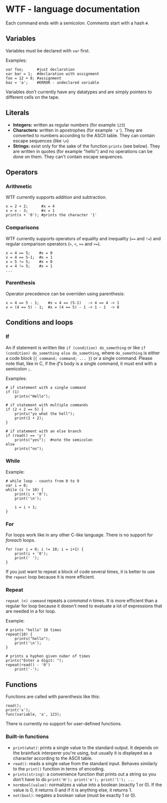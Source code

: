# WTF - language documentation
Each command ends with a semicolon. Comments start with a hash `#`.

## Variables
Variables must be declared with `var` first.

Examples:
```wtf
var foo;      #just declaration
var bar = 1;  #declaration with assignment
foo = 12 + 8; #assignment
baz = 'a';    #ERROR - undeclared variable
```

Variables don't currently have any datatypes and are simply pointers to different cells on the tape.

## Literals
- __Integers:__ written as regular numbers (for example `123`)
- __Characters:__ written in apostrophes (for example `'a'`). They are converted to numbers according to the ASCII table. They can contain escape sequences (like `\n`)
- __Strings:__ exist only for the sake of the function `prints` (see below). They are written in quotes (for example "hello") and no operations can be done on them. They can't contain escape sequences.

## Operators
### Arithmetic
WTF currently supports addition and subtraction.
```wtf
x = 2 + 2;      #x = 4
x = x - 3;      #x = 1
print(x + '0'); #prints the character '1'
```

### Comparisons
WTF currently supports operators of equality and inequality (`==` and `!=`) and regular comparison operators (`>`, `<`, `>=` and `>=`).

```wtf
x = 4 == 5;    #x = 0
x = 4 == 5-1;  #x = 1
x = 5 != 5;    #x = 0
x = 4 != 5;    #x = 1
...
```

### Parenthesis
Operator precedence can be overriden using parenthesis:
```wtf
x = 4 == 5 - 1;    #x = 4 == (5-1)   -> 4 == 4 -> 1
x = (4 == 5) - 1;  #x = (4 == 5) - 1 -> 1 - 1  -> 0
```

## Conditions and loops
### If
An if statement is written like `if (condition) do_something` or like `if (condition) do_something else do_something`, where `do_something` is either a code block (`{ command; command; ... }`) or a single command.
Please note that, like in C, if the _if_'s body is a single command, it must end with a semicolon `;`.

Examples:
```wtf
# if statement with a single command
if (1)
	prints("Hello"); 

# if statement with multiple commands
if (2 + 2 == 5) {
	prints("yo what the hell");
	print(2 + 2);
}

# if statement with an else branch
if (read() == 'y')
	prints("yes");  #note the semicolon
else
	prints("no");
```

### While
Example:
```wtf
# while loop - counts from 0 to 9
var i = 0;
while (i != 10) {
	print(i + '0');
	print('\n');

	i = i + 1;
}
```

### For
For loops work like in any other C-like language. There is no support for _foreach_ loops.

```wtf
for (var i = 0; i != 10; i = i+1) {
	print(i + '0');
	print(' ');
}
```

If you just want to repeat a block of code several times, it is better to use the `repeat` loop because it is more efficient.

### Repeat
`repeat (n) command` repeats a _command_ _n_ times. It is more efficient than a regular for loop because it doesn't need to evaluate a lot of expressions that are needed in a for loop.

Example:
```wtf
# prints "hello" 10 times
repeat(10) {
	prints("hello");
	print('\n');
}

# prints a hyphen given nuber of times
prints("Enter a digit: ");
repeat(read() - '0')
	print('-');
```

## Functions
Functions are called with parenthesis like this:
```wtf
read();
print('x');
func(variable, 'a', 123);
```

There is currently no support for user-defined functions.

### Built-in functions
- `print(what)`: prints a single value to the standard output. It depends on the brainfuck interperer you're using, but usually it is displayed as a character according to the ASCII table.
- `read()`: reads a single value from the standard input. Behaves similarly to the `print()` function in terms of encoding.
- `prints(string)`: a convenience function that prints out a string so you don't have to do `print('H'); print('e'); print('l'); ...`
- `normbool(value)`: normalizes a value into a boolean (exactly 1 or 0). If the value is 0, it returns 0 and if it is anything else, it returns 1.
- `not(bool)`: negates a boolean value (must be exactly 1 or 0).

